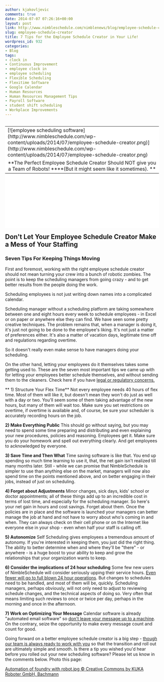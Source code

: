 ```yaml
---
author: kjakovljevic
comments: true
date: 2014-07-07 07:26:16+00:00
layout: post
link: http://www.nimbleschedule.com/nimblenews/blog/employee-schedule-creator/
slug: employee-schedule-creator
title: 7 Tips for the Employee Schedule Creator in Your Life!
wordpress_id: 932
categories:
- Blog
tags:
- clock in
- Continuous Improvement
- employee clock in
- employee scheduling
- Flexible Scheduling
- Flexitime Software
- Google Calendar
- Human Resources
- Human Resources Management Tips
- Payroll Software
- student shift scheduling
- Workplace Improvements
---
```


<table style="background-color: #ffffff; height: 332px;" border="0" align="right" width="324" cellpadding="3" cellspacing="3" >
<tbody >
<tr >

<td >[![employee scheduling software](http://www.nimbleschedule.com/wp-content/uploads/2014/07/employee-schedule-creator.png)](http://www.nimbleschedule.com/wp-content/uploads/2014/07/employee-schedule-creator.png)
</td>
</tr>
<tr >

<td style="text-align: center;" >**The Perfect Employee Schedule Creator Should NOT give you a Team of Robots! ****(But it might seem like it sometimes).
**
</td>
</tr>
</tbody>
</table>


## Don't Let Your Employee Schedule Creator Make a Mess of Your Staffing




### Seven Tips For Keeping Things Moving


First and foremost, working with the right employee schedule creator should not mean turning your crew into a bunch of robotic zombies. The point is to keep the scheduling managers from going crazy - and to get better results from the people doing the work.

Scheduling employees is not just writing down names into a complicated calendar.

Scheduling manager without a scheduling platform are taking somewhere between one and eight hours every week to schedule employees - in Excel or on paper or anywhere else they can find. We have seen some pretty creative techniques. The problem remains that, when a manager is doing it, it's just not going to be done to the employee's liking. It's not just a matter of preferences either. It's also a matter of vacation days, legitimate time off and regulations regarding overtime.

So it doesn't really even make sense to have managers doing your scheduling.

On the other hand, letting your employees do it themselves takes some getting used to. These are the seven most important tips we came up with for letting your employees better schedule themselves, and without sending them to the cleaners. Check here if you have [legal or regulatory concerns.](http://www.laborandemploymentlawcounsel.com/2013/12/to-flex-or-not-to-flex-top-issues-related-to-flexible-workplace-arrangements-and-their-legal-compliance-solutions/)

** 1) Structure Your Flex Time**
Not every employee needs 40 hours of flex time. Most of them will like it, but doesn't mean they won't do just as well with a day or two. You'll seem some of them taking advantage of the new hours, but many of them will wait too. Make sure you set restrictions on overtime, if overtime is available and, of course, be sure your scheduler is accurately recording hours on the job.

**2) Make Everything Public**
This should go without saying, but you may need to spend some time preparing and distributing and even explaining your new procedures, policies and reasoning. Employees get it. Make sure you do your homework and spell out everything clearly. And get employees to acknowledged by everyone.

**3) Save Time and Then What**
Time saving software is like that. You end up spending so much time learning to use it, that, the net gain isn't realized till many months later. Still - while we can promise that NimbleSchedule is simpler to use than anything else on the market, managers will now also spend time on the points mentioned above, and on better engaging in their jobs, instead of just on scheduling.

**4) Forget about Adjustments**
Minor changes, sick days, kids' school or doctor appointments; all of these things add up to an incredible cost in terms of lost time, and especially for the scheduling manager. So here's your net gain in hours and cost savings. Forget about them. Once the policies are in place and the software is launched your managers can better manage the job at hand and not have to worry about who's coming in and when. They can always check on their cell phone or on the Internet like everyone else in your shop - even when half your staff is calling off.

**5) Autonomize**
Self Scheduling gives employees a tremendous amount of autonomy. If you're interested in keeping them, you just did the right thing. The ability to better determine when and where they'll be "there" - or anywhere - is a huge boost to your ability to keep and grow the relationships that your organization wants to keep.

**6) Consider the implications of 24 hour scheduling**
Some few new users of NimbleSchedule will consider seriously upping their service hours. [Even fewer will go to full blown 24 hour operations](http://www.theguardian.com/small-business-network/2013/mar/28/24-hours-business-challenges). But changes to schedules need to be handled, and most of them will be, quickly. Scheduling managers, perhaps obviously, will not only need to adjust to reviewing schedule changes, and the technical aspects of doing so. Very often that means limiting such reviews to once or twice per day, perhaps in the morning and once in the afternoon.

**7) Work on Optimizing Your Message**
Calendar software is already "automated email software" so [don't leave your message up to a machine](http://www.nimbleschedule.com/calendar-software/). On the contrary, seize the opportunity to make every message count and count for good.

Going forward on a better employee schedule creator is a big step - [though our team is always ready to work with you](http://support.nimbleschedule.com/categories/20025943-Community-Discussion-Join-the-Conversation) so that the transition and roll out are ultimately simple and smooth. Is there a tip you wished you'd hear before you rolled out your new scheduling software? Please let us know in the comments below.
Photo this page:                       

[Automation of foundry with robot.jpg © Creative Commons by KUKA Roboter GmbH, Bachmann](http://commons.wikimedia.org/wiki/File:Automation_of_foundry_with_robot.jpg)
